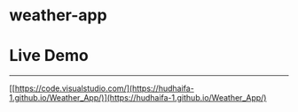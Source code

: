 # weather-app


<h1>Live Demo</h1>
<hr/>


[[https://code.visualstudio.com/](https://hudhaifa-1.github.io/Weather_App/)](https://hudhaifa-1.github.io/Weather_App/)

